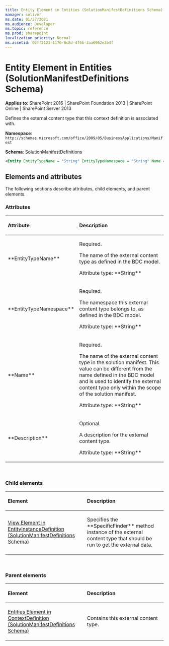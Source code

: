 ```yaml
---
title: Entity Element in Entities (SolutionManifestDefinitions Schema)
manager: soliver
ms.date: 01/27/2021
ms.audience: Developer
ms.topic: reference
ms.prod: sharepoint
localization_priority: Normal
ms.assetid: 02ff2123-1176-8c8d-4f6b-3aa6962e2b4f
---
```


# Entity Element in Entities (SolutionManifestDefinitions Schema)

**Applies to**: SharePoint 2016 | SharePoint Foundation 2013 | SharePoint Online | SharePoint Server 2013

Defines the external content type that this context definition is associated with.

**Namespace**: `http://schemas.microsoft.com/office/2009/05/BusinessApplications/Manifest`

**Schema**: SolutionManifestDefinitions

```XML
<Entity EntityTypeName = "String" EntityTypeNamespace = "String" Name = "String" Description = "String"> </Entity>
```

## Elements and attributes

The following sections describe attributes, child elements, and parent elements.

### Attributes

<table>
<colgroup>
<col width="20%" />
<col width="80%" />
</colgroup>
<thead>
<tr class="header">
<th align="left"><p>Attribute</p></th>
<th align="left"><p>Description</p></th>
</tr>
</thead>
<tbody>
<tr class="odd">
<td align="left"><p>**EntityTypeName**</p></td>
<td align="left"><p>Required.</p>
<p>The name of the external content type as defined in the BDC model.</p>
<p>Attribute type: **String**</p></td>
</tr>
<tr class="even">
<td align="left"><p>**EntityTypeNamespace**</p></td>
<td align="left"><p>Required.</p>
<p>The namespace this external content type belongs to, as defined in the BDC model.</p>
<p>Attribute type: **String**</p></td>
</tr>
<tr class="odd">
<td align="left"><p>**Name**</p></td>
<td align="left"><p>Required.</p>
<p>The name of the external content type in the solution manifest. This value can be different from the name defined in the BDC model and is used to identify the external content type only within the scope of the solution manifest.</p>
<p>Attribute type: **String**</p></td>
</tr>
<tr class="even">
<td align="left"><p>**Description**</p></td>
<td align="left"><p>Optional.</p>
<p>A description for the external content type.</p>
<p>Attribute type: **String**</p></td>
</tr>
</tbody>
</table>

<br/>

### Child elements

<table>
<colgroup>
<col width="50%" />
<col width="50%" />
</colgroup>
<thead>
<tr class="header">
<th align="left"><p>Element</p></th>
<th align="left"><p>Description</p></th>
</tr>
</thead>
<tbody>
<tr class="odd">
<td align="left"><p><span sdata="link"><a href="view-element-in-entityinstancedefinition-solutionmanifestdefinitions-schema.md">View Element in EntityInstanceDefinition (SolutionManifestDefinitions Schema)</a></span></p></td>
<td align="left"><p>Specifies the **SpecificFinder** method instance of the external content type that should be run to get the external data.</p></td>
</tr>
</tbody>
</table>

<br/>

### Parent elements

<table>
<colgroup>
<col width="50%" />
<col width="50%" />
</colgroup>
<thead>
<tr class="header">
<th align="left"><p>Element</p></th>
<th align="left"><p>Description</p></th>
</tr>
</thead>
<tbody>
<tr class="odd">
<td align="left"><p><span sdata="link"><a href="entities-element-in-contextdefinition-solutionmanifestdefinitions-schema.md">Entities Element in ContextDefinition (SolutionManifestDefinitions Schema)</a></span></p></td>
<td align="left"><p>Contains this external content type.</p></td>
</tr>
</tbody>
</table>

<br/>

<br/>








